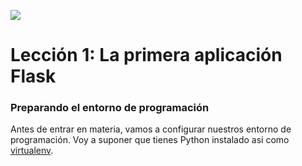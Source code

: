 ![](https://raw.githubusercontent.com/gabrielfernando01/web_development/main/image/lesson1.png)

# Lección 1: La primera aplicación Flask

### Preparando el entorno de programación

Antes de entrar en materia, vamos a configurar nuestros entorno de programación. Voy a suponer que tienes Python instalado asi como <a href="https://github.com/gabrielfernando01/basics_in_python/tree/master/virtualenv">virtualenv</a>.